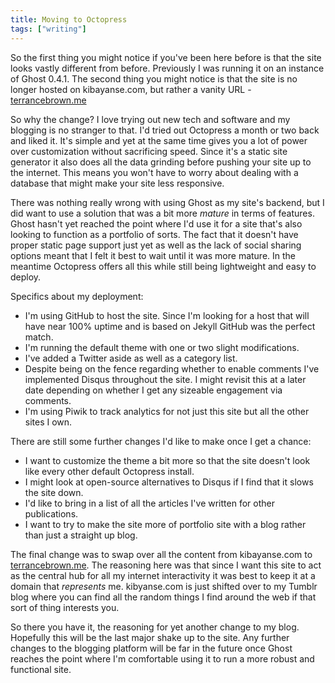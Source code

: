 ```yaml
---
title: Moving to Octopress
tags: ["writing"]
---
```

So the first thing you might notice if you've been here before is that the site looks vastly different from before. Previously I was running it on an instance of Ghost 0.4.1. The second thing you might notice is that the site is no longer hosted on kibayanse.com, but rather a vanity URL - [terrancebrown.me](https://terrancebrown.me)

So why the change? I love trying out new tech and software and my blogging is no stranger to that. I'd tried out Octopress a month or two back and liked it. It's simple and yet at the same time gives you a lot of power over customization without sacrificing speed. Since it's a static site generator it also does all the data grinding before pushing your site up to the internet. This means you won't have to worry about dealing with a database that might make your site less responsive.

There was nothing really wrong with using Ghost as my site's backend, but I did want to use a solution that was a bit more *mature* in terms of features. Ghost hasn't yet reached the point where I'd use it for a site that's also looking to function as a portfolio of sorts. The fact that it doesn't have proper static page support just yet as well as the lack of social sharing options meant that I felt it best to wait until it was more mature. In the meantime Octopress offers all this while still being lightweight and easy to deploy.

Specifics about my deployment:

  * I'm using GitHub to host the site. Since I'm looking for a host that will have near 100% uptime and is based on Jekyll GitHub was the perfect match.
  * I'm running the default theme with one or two slight modifications.
  * I've added a Twitter aside as well as a category list.
  * Despite being on the fence regarding whether to enable comments I've implemented Disqus throughout the site. I might revisit this at a later date depending on whether I get any sizeable engagement via comments.
  * I'm using Piwik to track analytics for not just this site but all the other sites I own.

There are still some further changes I'd like to make once I get a chance:

  * I want to customize the theme a bit more so that the site doesn't look like every other default Octopress install.
  * I might look at open-source alternatives to Disqus if I find that it slows the site down.
  * I'd like to bring in a list of all the articles I've written for other publications.
  * I want to try to make the site more of portfolio site with a blog rather than just a straight up blog.

The final change was to swap over all the content from kibayanse.com to [terrancebrown.me](https://terrancebrown.me). The reasoning here was that since I want this site to act as the central hub for all my internet interactivity it was best to keep it at a domain that *represents* me. kibyanse.com is just shifted over to my Tumblr blog where you can find all the random things I find around the web if that sort of thing interests you.

So there you have it, the reasoning for yet another change to my blog. Hopefully this will be the last major shake up to the site. Any further changes to the blogging platform will be far in the future once Ghost reaches the point where I'm comfortable using it to run a more robust and functional site.
